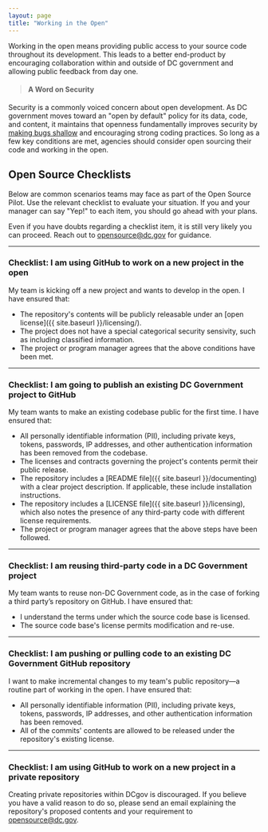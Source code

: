 ```yaml
---
layout: page
title: "Working in the Open"
---
```


Working in the open means providing public access to your source code throughout its development. This leads to a better end-product by encouraging collaboration within and outside of DC government and allowing public feedback from day one.

> #### A Word on Security
Security is a commonly voiced concern about open development. As DC government moves toward an "open by default" policy for its data, code, and content, it maintains that openness fundamentally improves security by [making bugs shallow](https://en.wikipedia.org/wiki/Linus%27s_Law) and encouraging strong coding practices. So long as a few key conditions are met, agencies should consider open sourcing their code and working in the open.

## Open Source Checklists

Below are common scenarios teams may face as part of the Open Source Pilot. Use the relevant checklist to evaluate your situation. If you and your manager can say "Yep!" to each item, you should go ahead with your plans.

Even if you have doubts regarding a checklist item, it is still very likely you can proceed. Reach out to [opensource@dc.gov](mailto:opensource@dc.gov) for guidance.

---

### Checklist: I am using GitHub to work on a new project in the open

My team is kicking off a new project and wants to develop in the open. I have ensured that:

- The repository's contents will be publicly releasable under an [open license]({{ site.baseurl }}/licensing/).
- The project does not have a special categorical security sensivity, such as including classified information.
- The project or program manager agrees that the above conditions have been met.

---

### Checklist: I am going to publish an existing DC Government project to GitHub

My team wants to make an existing codebase public for the first time. I have ensured that:

- All personally identifiable information (PII), including private keys, tokens, passwords, IP addresses, and other authentication information has been removed from the codebase.
- The licenses and contracts governing the project's contents permit their public release.
- The repository includes a [README file]({{ site.baseurl }}/documenting) with a clear project description. If applicable, these include installation instructions.
- The repository includes a [LICENSE file]({{ site.baseurl }}/licensing), which also notes the presence of any third-party code with different license requirements.
- The project or program manager agrees that the above steps have been followed.

---

### Checklist: I am reusing third-party code in a DC Government project

My team wants to reuse non-DC Government code, as in the case of forking a third party’s repository on GitHub. I have ensured that:

- I understand the terms under which the source code base is licensed.
- The source code base's license permits modification and re-use.

---

### Checklist: I am pushing or pulling code to an existing DC Government GitHub repository

I want to make incremental changes to my team's public repository—a routine part of working in the open. I have ensured that:

- All personally identifiable information (PII), including private keys, tokens, passwords, IP addresses, and other authentication information has been removed.
- All of the commits' contents are allowed to be released under the repository's existing license.

---

### Checklist: I am using GitHub to work on a new project in a private repository

Creating private repositories within DCgov is discouraged. If you believe you have a valid reason to do so, please send an email explaining the repository's proposed contents and your requirement to [opensource@dc.gov](mailto:opensource@dc.gov).
